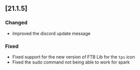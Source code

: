 ## [21.1.5]

### Changed

- Improved the discord update message

### Fixed

- Fixed support for the new version of FTB Lib for the `tps` icon
- Fixed the sudo command not being able to work for spark
